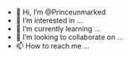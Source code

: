 - 👋 Hi, I’m @Princeunmarked
- 👀 I’m interested in ...
- 🌱 I’m currently learning ...
- 💞️ I’m looking to collaborate on ...
- 📫 How to reach me ...

<!---
Princeunmarked/Princeunmarked is a ✨ special ✨ repository because its `README.md` (this file) appears on your GitHub profile.
You can click the Preview link to take a look at your changes.
--->
